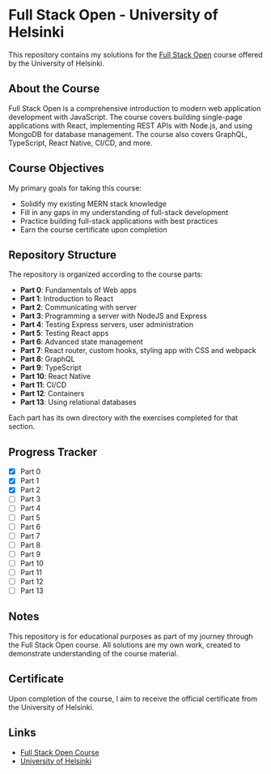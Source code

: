 # Full Stack Open - University of Helsinki

This repository contains my solutions for the [Full Stack Open](https://fullstackopen.com/en/) course offered by the University of Helsinki.

## About the Course

Full Stack Open is a comprehensive introduction to modern web application development with JavaScript. The course covers building single-page applications with React, implementing REST APIs with Node.js, and using MongoDB for database management. The course also covers GraphQL, TypeScript, React Native, CI/CD, and more.

## Course Objectives

My primary goals for taking this course:

- Solidify my existing MERN stack knowledge
- Fill in any gaps in my understanding of full-stack development
- Practice building full-stack applications with best practices
- Earn the course certificate upon completion

## Repository Structure

The repository is organized according to the course parts:

- **Part 0**: Fundamentals of Web apps
- **Part 1**: Introduction to React
- **Part 2**: Communicating with server
- **Part 3**: Programming a server with NodeJS and Express
- **Part 4**: Testing Express servers, user administration
- **Part 5**: Testing React apps
- **Part 6**: Advanced state management
- **Part 7**: React router, custom hooks, styling app with CSS and webpack
- **Part 8**: GraphQL
- **Part 9**: TypeScript
- **Part 10**: React Native
- **Part 11**: CI/CD
- **Part 12**: Containers
- **Part 13**: Using relational databases

Each part has its own directory with the exercises completed for that section.

## Progress Tracker

- [x] Part 0
- [x] Part 1
- [x] Part 2
- [ ] Part 3
- [ ] Part 4
- [ ] Part 5
- [ ] Part 6
- [ ] Part 7
- [ ] Part 8
- [ ] Part 9
- [ ] Part 10
- [ ] Part 11
- [ ] Part 12
- [ ] Part 13

## Notes

This repository is for educational purposes as part of my journey through the Full Stack Open course. All solutions are my own work, created to demonstrate understanding of the course material.

## Certificate

Upon completion of the course, I aim to receive the official certificate from the University of Helsinki.

## Links

- [Full Stack Open Course](https://fullstackopen.com/en/)
- [University of Helsinki](https://www.helsinki.fi/en)
